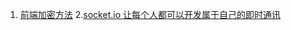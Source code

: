 1. [前端加密方法](https://juejin.im/entry/5bc93545e51d450e5f3dceff?utm_source=gold_browser_extension) 2.[socket.io 让每个人都可以开发属于自己的即时通讯](https://juejin.im/post/5bce886af265da0ac07c8ef8?utm_source=gold_browser_extension)
